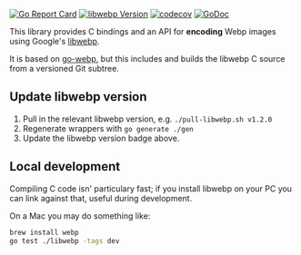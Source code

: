 [![Go Report Card](https://goreportcard.com/badge/github.com/bep/gowebp)](https://goreportcard.com/report/github.com/bep/gowebp)
[![libwebp Version](https://img.shields.io/badge/libwebp-v1.2.0-blue)](https://github.com/webmproject/libwebp)
[![codecov](https://codecov.io/gh/bep/gowebp/branch/master/graph/badge.svg)](https://codecov.io/gh/bep/gowebp)
[![GoDoc](https://godoc.org/github.com/bep/gowebp/libwebp?status.svg)](https://godoc.org/github.com/bep/gowebp/libwebp)

This library provides C bindings and an API for **encoding** Webp images using Google's [libwebp](https://github.com/webmproject/libwebp).

It is based on [go-webp](https://github.com/kolesa-team/go-webp), but this includes and builds the libwebp C source from a versioned Git subtree.


## Update libwebp version

1. Pull in the relevant libwebp version, e.g. `./pull-libwebp.sh v1.2.0`
2. Regenerate wrappers with `go generate ./gen`
3. Update the libwebp version badge above.

## Local development

Compiling C code isn' particulary fast; if you install libwebp on your PC you can link against that, useful during development.

On a Mac you may do something like:

```bash
brew install webp
go test ./libwebp -tags dev
```


